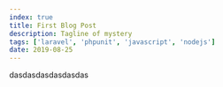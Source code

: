 ```yaml
---
index: true
title: First Blog Post
description: Tagline of mystery
tags: ['laravel', 'phpunit', 'javascript', 'nodejs']
date: 2019-08-25
---
```


dasdasdasdasdasdas